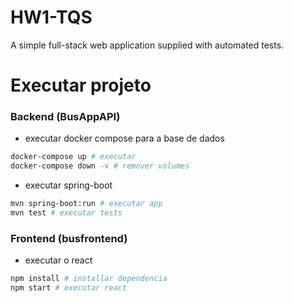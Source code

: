 # HW1-TQS
A simple full-stack web application supplied with automated tests.



# Executar projeto
### Backend (BusAppAPI)
- executar docker compose para a base de dados
```sh
docker-compose up # executar
docker-compose down -v # remover volumes
```
- executar spring-boot
```sh
mvn spring-boot:run # executar app
mvn test # executar tests
```
### Frontend (busfrontend)
- executar o react
```sh
npm install # installar dependencia
npm start # executar react
```